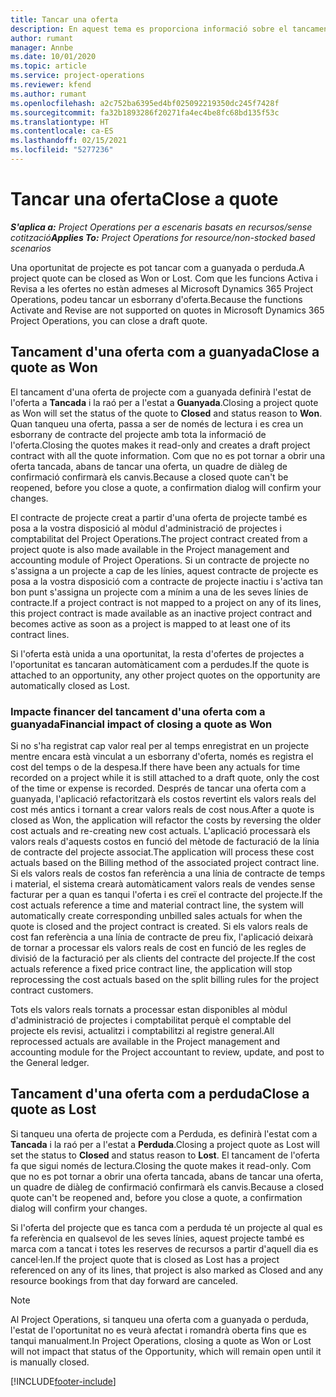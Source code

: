 ```yaml
---
title: Tancar una oferta
description: En aquest tema es proporciona informació sobre el tancament d'ofertes al Project Operations.
author: rumant
manager: Annbe
ms.date: 10/01/2020
ms.topic: article
ms.service: project-operations
ms.reviewer: kfend
ms.author: rumant
ms.openlocfilehash: a2c752ba6395ed4bf025092219350dc245f7428f
ms.sourcegitcommit: fa32b1893286f20271fa4ec4be8fc68bd135f53c
ms.translationtype: HT
ms.contentlocale: ca-ES
ms.lasthandoff: 02/15/2021
ms.locfileid: "5277236"
---
```

# <a name="close-a-quote"></a><span data-ttu-id="3c90b-103">Tancar una oferta</span><span class="sxs-lookup"><span data-stu-id="3c90b-103">Close a quote</span></span>

<span data-ttu-id="3c90b-104">_**S'aplica a:** Project Operations per a escenaris basats en recursos/sense cotització_</span><span class="sxs-lookup"><span data-stu-id="3c90b-104">_**Applies To:** Project Operations for resource/non-stocked based scenarios_</span></span>

<span data-ttu-id="3c90b-105">Una oportunitat de projecte es pot tancar com a guanyada o perduda.</span><span class="sxs-lookup"><span data-stu-id="3c90b-105">A project quote can be closed as Won or Lost.</span></span> <span data-ttu-id="3c90b-106">Com que les funcions Activa i Revisa a les ofertes no estàn admeses al Microsoft Dynamics 365 Project Operations, podeu tancar un esborrany d'oferta.</span><span class="sxs-lookup"><span data-stu-id="3c90b-106">Because the functions Activate and Revise are not supported on quotes in Microsoft Dynamics 365 Project Operations, you can close a draft quote.</span></span>

## <a name="close-a-quote-as-won"></a><span data-ttu-id="3c90b-107">Tancament d'una oferta com a guanyada</span><span class="sxs-lookup"><span data-stu-id="3c90b-107">Close a quote as Won</span></span>

<span data-ttu-id="3c90b-108">El tancament d'una oferta de projecte com a guanyada definirà l'estat de l'oferta a **Tancada** i la raó per a l'estat a **Guanyada**.</span><span class="sxs-lookup"><span data-stu-id="3c90b-108">Closing a project quote as Won will set the status of the quote to **Closed** and status reason to **Won**.</span></span> <span data-ttu-id="3c90b-109">Quan tanqueu una oferta, passa a ser de només de lectura i es crea un esborrany de contracte del projecte amb tota la informació de l'oferta.</span><span class="sxs-lookup"><span data-stu-id="3c90b-109">Closing the quotes makes it read-only and creates a draft project contract with all the quote information.</span></span> <span data-ttu-id="3c90b-110">Com que no es pot tornar a obrir una oferta tancada, abans de tancar una oferta, un quadre de diàleg de confirmació confirmarà els canvis.</span><span class="sxs-lookup"><span data-stu-id="3c90b-110">Because a closed quote can't be reopened, before you close a quote, a confirmation dialog will confirm your changes.</span></span>

<span data-ttu-id="3c90b-111">El contracte de projecte creat a partir d'una oferta de projecte també es posa a la vostra disposició al mòdul d'administració de projectes i comptabilitat del Project Operations.</span><span class="sxs-lookup"><span data-stu-id="3c90b-111">The project contract created from a project quote is also made available in the Project management and accounting module of Project Operations.</span></span> <span data-ttu-id="3c90b-112">Si un contracte de projecte no s'assigna a un projecte a cap de les línies, aquest contracte de projecte es posa a la vostra disposició com a contracte de projecte inactiu i s'activa tan bon punt s'assigna un projecte com a mínim a una de les seves línies de contracte.</span><span class="sxs-lookup"><span data-stu-id="3c90b-112">If a project contract is not mapped to a project on any of its lines, this project contract is made available as an inactive project contract and becomes active as soon as a project is mapped to at least one of its contract lines.</span></span>

<span data-ttu-id="3c90b-113">Si l'oferta està unida a una oportunitat, la resta d'ofertes de projectes a l'oportunitat es tancaran automàticament com a perdudes.</span><span class="sxs-lookup"><span data-stu-id="3c90b-113">If the quote is attached to an opportunity, any other project quotes on the opportunity are automatically closed as Lost.</span></span>

### <a name="financial-impact-of-closing-a-quote-as-won"></a><span data-ttu-id="3c90b-114">Impacte financer del tancament d'una oferta com a guanyada</span><span class="sxs-lookup"><span data-stu-id="3c90b-114">Financial impact of closing a quote as Won</span></span>

<span data-ttu-id="3c90b-115">Si no s'ha registrat cap valor real per al temps enregistrat en un projecte mentre encara està vinculat a un esborrany d'oferta, només es registra el cost del temps o de la despesa.</span><span class="sxs-lookup"><span data-stu-id="3c90b-115">If there have been any actuals for time recorded on a project while it is still attached to a draft quote, only the cost of the time or expense is recorded.</span></span> <span data-ttu-id="3c90b-116">Després de tancar una oferta com a guanyada, l'aplicació refactoritzarà els costos revertint els valors reals del cost més antics i tornant a crear valors reals de cost nous.</span><span class="sxs-lookup"><span data-stu-id="3c90b-116">After a quote is closed as Won, the application will refactor the costs by reversing the older cost actuals and re-creating new cost actuals.</span></span> <span data-ttu-id="3c90b-117">L'aplicació processarà els valors reals d'aquests costos en funció del mètode de facturació de la línia de contracte del projecte associat.</span><span class="sxs-lookup"><span data-stu-id="3c90b-117">The application will process these cost actuals based on the Billing method of the associated project contract line.</span></span> <span data-ttu-id="3c90b-118">Si els valors reals de costos fan referència a una línia de contracte de temps i material, el sistema crearà automàticament valors reals de vendes sense facturar per a quan es tanqui l'oferta i es creï el contracte del projecte.</span><span class="sxs-lookup"><span data-stu-id="3c90b-118">If the cost actuals reference a time and material contract line, the system will automatically create corresponding unbilled sales actuals for when the quote is closed and the project contract is created.</span></span> <span data-ttu-id="3c90b-119">Si els valors reals de cost fan referència a una línia de contracte de preu fix, l'aplicació deixarà de tornar a processar els valors reals de cost en funció de les regles de divisió de la facturació per als clients del contracte del projecte.</span><span class="sxs-lookup"><span data-stu-id="3c90b-119">If the cost actuals reference a fixed price contract line, the application will stop reprocessing the cost actuals based on the split billing rules for the project contract customers.</span></span>

<span data-ttu-id="3c90b-120">Tots els valors reals tornats a processar estan disponibles al mòdul d'administració de projectes i comptabilitat perquè el comptable del projecte els revisi, actualitzi i comptabilitzi al registre general.</span><span class="sxs-lookup"><span data-stu-id="3c90b-120">All reprocessed actuals are available in the Project management and accounting module for the Project accountant to review, update, and post to the General ledger.</span></span> 

## <a name="close-a-quote-as-lost"></a><span data-ttu-id="3c90b-121">Tancament d'una oferta com a perduda</span><span class="sxs-lookup"><span data-stu-id="3c90b-121">Close a quote as Lost</span></span>

<span data-ttu-id="3c90b-122">Si tanqueu una oferta de projecte com a Perduda, es definirà l'estat com a **Tancada** i la raó per a l'estat a **Perduda**.</span><span class="sxs-lookup"><span data-stu-id="3c90b-122">Closing a project quote as Lost will set the status to **Closed** and status reason to **Lost**.</span></span> <span data-ttu-id="3c90b-123">El tancament de l'oferta fa que sigui només de lectura.</span><span class="sxs-lookup"><span data-stu-id="3c90b-123">Closing the quote makes it read-only.</span></span> <span data-ttu-id="3c90b-124">Com que no es pot tornar a obrir una oferta tancada, abans de tancar una oferta, un quadre de diàleg de confirmació confirmarà els canvis.</span><span class="sxs-lookup"><span data-stu-id="3c90b-124">Because a closed quote can't be reopened and, before you close a quote, a confirmation dialog will confirm your changes.</span></span>

<span data-ttu-id="3c90b-125">Si l'oferta del projecte que es tanca com a perduda té un projecte al qual es fa referència en qualsevol de les seves línies, aquest projecte també es marca com a tancat i totes les reserves de recursos a partir d'aquell dia es cancel·len.</span><span class="sxs-lookup"><span data-stu-id="3c90b-125">If the project quote that is closed as Lost has a project referenced on any of its lines, that project is also marked as Closed and any resource bookings from that day forward are canceled.</span></span>

> [!NOTE]
> <span data-ttu-id="3c90b-126">Al Project Operations, si tanqueu una oferta com a guanyada o perduda, l'estat de l'oportunitat no es veurà afectat i romandrà oberta fins que es tanqui manualment.</span><span class="sxs-lookup"><span data-stu-id="3c90b-126">In Project Operations, closing a quote as Won or Lost will not impact that status of the Opportunity, which will remain open until it is manually closed.</span></span>


[!INCLUDE[footer-include](../includes/footer-banner.md)]